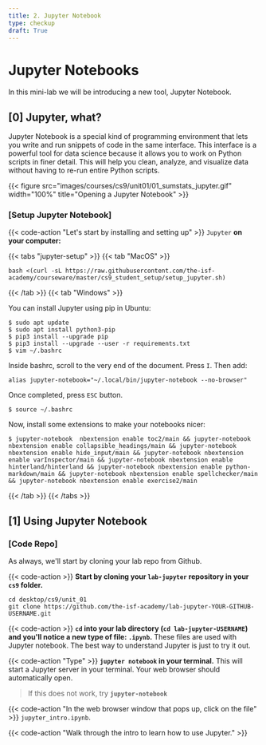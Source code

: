 ```yaml
---
title: 2. Jupyter Notebook
type: checkup
draft: True
---
```

# Jupyter Notebooks

In this mini-lab we will be introducing a new tool, Jupyter Notebook.

## [0] Jupyter, what?

Jupyter Notebook is a special kind of programming environment that lets you write and run snippets of code in the same interface. This interface is a powerful tool for data science because it allows you to work on Python scripts in finer detail. This will help you clean, analyze, and visualize data without having to re-run entire Python scripts.

{{< figure src="images/courses/cs9/unit01/01_sumstats_jupyter.gif" width="100%" title="Opening a Jupyter Notebook" >}}


### [Setup Jupyter Notebook]

{{< code-action "Let's start by installing and setting up" >}} `Jupyter` **on your computer:**

{{< tabs "jupyter-setup" >}}
{{< tab "MacOS" >}}
```shell
bash <(curl -sL https://raw.githubusercontent.com/the-isf-academy/courseware/master/cs9_student_setup/setup_jupyter.sh)
```

{{< /tab >}}
{{< tab "Windows" >}}

You can install Jupyter using pip in Ubuntu:

    $ sudo apt update
    $ sudo apt install python3-pip
    $ pip3 install --upgrade pip
    $ pip3 install --upgrade --user -r requirements.txt
    $ vim ~/.bashrc

Inside bashrc, scroll to the very end of the document. Press `I`.
Then add:

    alias jupyter-notebook="~/.local/bin/jupyter-notebook --no-browser"

Once completed, press `ESC` button.

    $ source ~/.bashrc

Now, install some extensions to make your notebooks nicer:

    $ jupyter-notebook  nbextension enable toc2/main && jupyter-notebook nbextension enable collapsible_headings/main && jupyter-notebook nbextension enable hide_input/main && jupyter-notebook nbextension enable varInspector/main && jupyter-notebook nbextension enable hinterland/hinterland && jupyter-notebook nbextension enable python-markdown/main && jupyter-notebook nbextension enable spellchecker/main && jupyter-notebook nbextension enable exercise2/main

{{< /tab >}}
{{< /tabs >}}


## [1] Using Jupyter Notebook

### [Code Repo]

As always, we'll start by cloning your lab repo from Github.

{{< code-action >}} **Start by cloning your `lab-jupyter` repository in your `cs9` folder.**
```shell
cd desktop/cs9/unit_01
git clone https://github.com/the-isf-academy/lab-jupyter-YOUR-GITHUB-USERNAME.git
```

{{< code-action >}} **`cd` into your lab directory (`cd lab-jupyter-USERNAME`) and you'll notice a new type of file: `.ipynb`.** These files are used with Jupyter notebook. The best way to understand Jupyter is just to try it out.

{{< code-action "Type" >}} **`jupyter notebook` in your terminal.** This will start a Jupyter server in your terminal. Your web browser should automatically open.
> If this does not work, try **`jupyter-notebook`**

{{< code-action "In the web browser window that pops up, click on the file" >}} `jupyter_intro.ipynb`.

{{< code-action "Walk through the intro to learn how to use Jupyter." >}} 